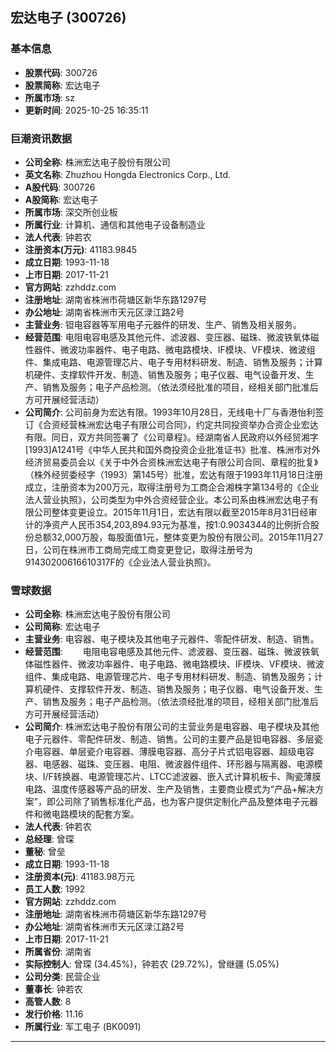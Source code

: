 ## 宏达电子 (300726)

### 基本信息

- **股票代码**: 300726
- **股票简称**: 宏达电子
- **所属市场**: sz
- **更新时间**: 2025-10-25 16:35:11

### 巨潮资讯数据

- **公司全称**: 株洲宏达电子股份有限公司
- **英文名称**: Zhuzhou Hongda Electronics Corp., Ltd.
- **A股代码**: 300726
- **A股简称**: 宏达电子
- **所属市场**: 深交所创业板
- **所属行业**: 计算机、通信和其他电子设备制造业
- **法人代表**: 钟若农
- **注册资本(万元)**: 41183.9845
- **成立日期**: 1993-11-18
- **上市日期**: 2017-11-21
- **官方网站**: zzhddz.com
- **注册地址**: 湖南省株洲市荷塘区新华东路1297号
- **办公地址**: 湖南省株洲市天元区渌江路2号
- **主营业务**: 钽电容器等军用电子元器件的研发、生产、销售及相关服务。
- **经营范围**: 电阻电容电感及其他元件、滤波器、变压器、磁珠、微波铁氧体磁性器件、微波功率器件、电子电路、微电路模块、IF模块、VF模块、微波组件、集成电路、电源管理芯片、电子专用材料研发、制造、销售及服务；计算机硬件、支撑软件开发、制造、销售及服务；电子仪器、电气设备开发、生产、销售及服务；电子产品检测。（依法须经批准的项目，经相关部门批准后方可开展经营活动）
- **公司简介**: 公司前身为宏达有限。1993年10月28日，无线电十厂与香港怡利签订《合资经营株洲宏达电子有限公司合同》，约定共同投资举办合资企业宏达有限。同日，双方共同签署了《公司章程》。经湖南省人民政府以外经贸湘字[1993]A1241号《中华人民共和国外商投资企业批准证书》批准、株洲市对外经济贸易委员会以《关于中外合资株洲宏达电子有限公司合同、章程的批复》（株外经贸委经字（1993）第145号）批准，宏达有限于1993年11月18日注册成立，注册资本为200万元，取得注册号为工商企合湘株字第134号的《企业法人营业执照》，公司类型为中外合资经营企业。本公司系由株洲宏达电子有限公司整体变更设立。2015年11月1日，宏达有限以截至2015年8月31日经审计的净资产人民币354,203,894.93元为基准，按1:0.9034344的比例折合股份总额32,000万股，每股面值1元，整体变更为股份有限公司。2015年11月27日，公司在株洲市工商局完成工商变更登记，取得注册号为91430200616610317F的《企业法人营业执照》。

### 雪球数据

- **公司全称**: 株洲宏达电子股份有限公司
- **公司简称**: 宏达电子
- **主营业务**: 电容器、电子模块及其他电子元器件、零配件研发、制造、销售。
- **经营范围**: 　　电阻电容电感及其他元件、滤波器、变压器、磁珠、微波铁氧体磁性器件、微波功率器件、电子电路、微电路模块、IF模块、VF模块、微波组件、集成电路、电源管理芯片、电子专用材料研发、制造、销售及服务；计算机硬件、支撑软件开发、制造、销售及服务；电子仪器、电气设备开发、生产、销售及服务；电子产品检测。（依法须经批准的项目，经相关部门批准后方可开展经营活动）
- **公司简介**: 株洲宏达电子股份有限公司的主营业务是电容器、电子模块及其他电子元器件、零配件研发、制造、销售。公司的主要产品是钽电容器、多层瓷介电容器、单层瓷介电容器、薄膜电容器、高分子片式铝电容器、超级电容器、电感器、磁珠、变压器、电阻、微波器件组件、环形器与隔离器、电源模块、I/F转换器、电源管理芯片、LTCC滤波器、嵌入式计算机板卡、陶瓷薄膜电路、温度传感器等产品的研发、生产及销售，主要商业模式为“产品+解决方案”，即公司除了销售标准化产品，也为客户提供定制化产品及整体电子元器件和微电路模块的配套方案。
- **法人代表**: 钟若农
- **总经理**: 曾琛
- **董秘**: 曾垒
- **成立日期**: 1993-11-18
- **注册资本(元)**: 41183.98万元
- **员工人数**: 1992
- **官方网站**: zzhddz.com
- **注册地址**: 湖南省株洲市荷塘区新华东路1297号
- **办公地址**: 湖南省株洲市天元区渌江路2号
- **上市日期**: 2017-11-21
- **所属省份**: 湖南省
- **实际控制人**: 曾琛 (34.45%)，钟若农 (29.72%)，曾继疆 (5.05%)
- **公司分类**: 民营企业
- **董事长**: 钟若农
- **高管人数**: 8
- **发行价格**: 11.16
- **所属行业**: 军工电子 (BK0091)

---